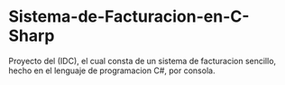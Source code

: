 # Sistema-de-Facturacion-en-C-Sharp
Proyecto del (IDC), el cual consta de un sistema de facturacion sencillo, hecho en el lenguaje de programacion C#, por consola.
